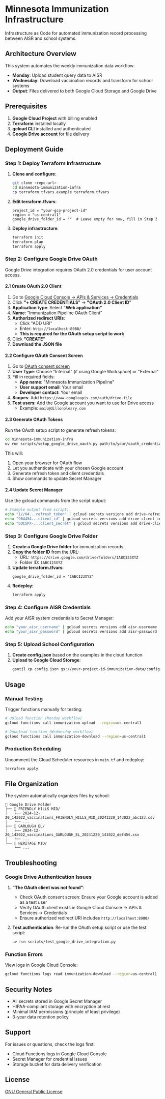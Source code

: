 # Minnesota Immunization Infrastructure

Infrastructure as Code for automated immunization record processing between AISR and school systems.

## Architecture Overview

This system automates the weekly immunization data workflow:
- **Monday**: Upload student query data to AISR
- **Wednesday**: Download vaccination records and transform for school systems
- **Output**: Files delivered to both Google Cloud Storage and Google Drive

## Prerequisites

1. **Google Cloud Project** with billing enabled
2. **Terraform** installed locally
3. **gcloud CLI** installed and authenticated
4. **Google Drive account** for file delivery

## Deployment Guide

### Step 1: Deploy Terraform Infrastructure

1. **Clone and configure**:
   ```bash
   git clone <repo-url>
   cd minnesota-immunization-infra
   cp terraform.tfvars.example terraform.tfvars
   ```

2. **Edit terraform.tfvars**:
   ```hcl
   project_id = "your-gcp-project-id"
   region = "us-central1"
   google_drive_folder_id = ""  # Leave empty for now, fill in Step 3
   ```

3. **Deploy infrastructure**:
   ```bash
   terraform init
   terraform plan
   terraform apply
   ```

### Step 2: Configure Google Drive OAuth

Google Drive integration requires OAuth 2.0 credentials for user account access.

#### 2.1 Create OAuth 2.0 Client

1. Go to [Google Cloud Console → APIs & Services → Credentials](https://console.cloud.google.com/apis/credentials)
2. Click **"+ CREATE CREDENTIALS"** → **"OAuth 2.0 Client ID"**
3. **Application type**: Select **"Web application"**
4. **Name**: "Immunization Pipeline OAuth Client"
5. **Authorized redirect URIs**: 
   - Click "ADD URI"
   - Enter: `http://localhost:8080/`
   - **This is required for the OAuth setup script to work**
6. Click **"CREATE"**
7. **Download the JSON file**

#### 2.2 Configure OAuth Consent Screen

1. Go to [OAuth consent screen](https://console.cloud.google.com/apis/credentials/consent)
2. **User Type**: Choose "Internal" (if using Google Workspace) or "External"
3. Fill in required fields:
   - **App name**: "Minnesota Immunization Pipeline"
   - **User support email**: Your email
   - **Developer contact**: Your email
4. **Scopes**: Add `https://www.googleapis.com/auth/drive.file`
5. **Test users**: Add the Google account you want to use for Drive access
   - Example: `mail@dillonoleary.com`

#### 2.3 Generate OAuth Tokens

Run the OAuth setup script to generate refresh tokens:

```bash
cd minnesota-immunization-infra
uv run scripts/setup_google_drive_oauth.py path/to/your/oauth_credentials.json
```

This will:
1. Open your browser for OAuth flow
2. Let you authenticate with your chosen Google account
3. Generate refresh token and client credentials
4. Show commands to update Secret Manager

#### 2.4 Update Secret Manager

Use the gcloud commands from the script output:

```bash
# Example output from script:
echo "1//04...refresh_token" | gcloud secrets versions add drive-refresh-token --data-file=-
echo "904454...client_id" | gcloud secrets versions add drive-client-id --data-file=-
echo "GOCSPX-...client_secret" | gcloud secrets versions add drive-client-secret --data-file=-
```

### Step 3: Configure Google Drive Folder

1. **Create a Google Drive folder** for immunization records
2. **Copy the folder ID** from the URL:
   - URL: `https://drive.google.com/drive/folders/1ABC123XYZ`
   - Folder ID: `1ABC123XYZ`
3. **Update terraform.tfvars**:
   ```hcl
   google_drive_folder_id = "1ABC123XYZ"
   ```
4. **Redeploy**:
   ```bash
   terraform apply
   ```

### Step 4: Configure AISR Credentials

Add your AISR system credentials to Secret Manager:

```bash
echo "your_aisr_username" | gcloud secrets versions add aisr-username --data-file=-
echo "your_aisr_password" | gcloud secrets versions add aisr-password --data-file=-
```

### Step 5: Upload School Configuration

1. **Create config.json** based on the examples in the cloud function
2. **Upload to Google Cloud Storage**:
   ```bash
   gsutil cp config.json gs://your-project-id-immunization-data/config/config.json
   ```

## Usage

### Manual Testing

Trigger functions manually for testing:

```bash
# Upload function (Monday workflow)
gcloud functions call immunization-upload --region=us-central1

# Download function (Wednesday workflow)  
gcloud functions call immunization-download --region=us-central1
```

### Production Scheduling

Uncomment the Cloud Scheduler resources in `main.tf` and redeploy:

```bash
terraform apply
```

## File Organization

The system automatically organizes files by school:

```
📁 Google Drive Folder
├── 📁 FRIENDLY HILLS MID/
│   ├── 2024-12-20_143022_vaccinations_FRIENDLY_HILLS_MID_20241220_143022_abc123.csv
│   └── ...
├── 📁 GARLOUGH EL/
│   ├── 2024-12-20_143022_vaccinations_GARLOUGH_EL_20241220_143022_def456.csv
│   └── ...
└── 📁 HERITAGE MID/
    └── ...
```

## Troubleshooting

### Google Drive Authentication Issues

1. **"The OAuth client was not found"**:
   - Check OAuth consent screen: Ensure your Google account is added as a test user
   - Verify OAuth client exists in Google Cloud Console → APIs & Services → Credentials
   - Ensure authorized redirect URI includes `http://localhost:8080/`

2. **Test authentication**: Re-run the OAuth setup script or use the test script:
   ```bash
   uv run scripts/test_google_drive_integration.py
   ```

### Function Errors

View logs in Google Cloud Console:
```bash
gcloud functions logs read immunization-download --region=us-central1
```

## Security Notes

- All secrets stored in Google Secret Manager
- HIPAA-compliant storage with encryption at rest
- Minimal IAM permissions (principle of least privilege)
- 3-year data retention policy

## Support

For issues or questions, check the logs first:
- Cloud Functions logs in Google Cloud Console
- Secret Manager for credential issues
- Storage bucket for data delivery verification

## License
[GNU General Public License](../LICENSE)